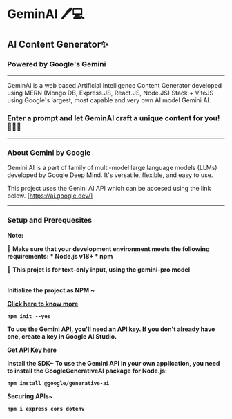# GeminAI 🖊️💻
## AI Content Generator✨
### Powered by Google's Gemini
<hr>
GeminAI is a web based Artificial Intelligence Content Generator developed using MERN (Mongo DB, Express.JS, React.JS, Node.JS) Stack + ViteJS using Google's largest, most capable and very own AI model Gemini AI.

### Enter a prompt and let GeminAI craft a unique content for you! 👩🏽‍💻
<hr>

### About Gemini by Google
Gemini AI is a part of family of multi-model large language models (LLMs) developed by Google Deep Mind. It's versatile, flexible, and easy to use.

This project uses the Genini AI API which can be accesed using the link below.
[https://ai.google.dev/]
<hr>

### Setup and Prerequesites

<b>Note: 

🔴 Make sure that your development environment meets the following requirements: * Node.js v18+ * npm

🔴 This projet is for text-only input, using the gemini-pro model
<b>

<br>
Initialize the project as NPM ~

[Click here to know more](https://www.npmjs.com/)
```
npm init --yes
```

To use the Gemini API, you'll need an API key. If you don't already have one, create a key in Google AI Studio.

[Get API Key here](https://aistudio.google.com/app/apikey)

Install the SDK~
To use the Gemini API in your own application, you need to install the GoogleGenerativeAI package for Node.js:
```
npm install @google/generative-ai
```
Securing APIs~

```
npm i express cors dotenv
```
